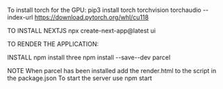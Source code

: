 To install torch for the GPU:
pip3 install torch torchvision torchaudio --index-url https://download.pytorch.org/whl/cu118


TO INSTALL NEXTJS
npx create-next-app@latest ui 


TO RENDER THE APPLICATION:

INSTALL
npm install three
npm install --save--dev parcel

NOTE
When parcel has been installed add the render.html to the script in the package.json
To start the server use npm start


